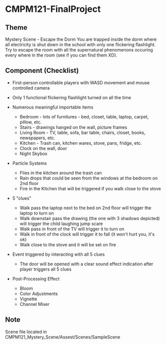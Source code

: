 # CMPM121-FinalProject

## Theme
Mystery Scene - Escape the Dorm
You are trapped inside the dorm where all electricity is shut down in the school with only one flickering flashlight. Try to escape the room with all the supernatural phenomenons occuring every where in the room (see if you can find them XD).

## Component (Checklist)
- First-person controllable players with WASD movement and mouse controlled camera

- Only 1 functional flickering flashlight turned on all the time

- Numerous meaningful importable items
  - Bedroom - lots of furnitures - bed, closet, table, laptop, carpet, pillow, etc.
  - Stairs - drawings hanged on the wall, picture frames
  - Living Room - TV, table, sofa, bar table, chairs, closet, books, newspapers, etc.
  - Kitchen - Trash can, kitchen wares, stove, pans, fridge, etc.
  - Clock on the wall, door
  - Night Skybox
  
- Particle Systems
  - Flies in the kitchen around the trash can
  - Rain drops that could be seen from the windows at the bedroom on 2nd floor
  - Fire in the Kitchen that will be triggered if you walk close to the stove
  
- 5 "clues"
  - Walk pass the laptop next to the bed on 2nd floor will trigger the laptop to turn on
  - Walk downstair pass the drawing (the one with 3 shadows depicted) will trigger the child laughing jump scare
  - Walk pass in front of the TV will trigger it to turn on
  - Walk in front of the clock will trigger it to fall (it won't hurt you, it's ok)
  - Walk close to the stove and it will be set on fire
  
- Event triggered by interacting with all 5 clues
  - The door will be opened with a clear sound effect indication after player triggers all 5 clues
  
- Post-Processing Effect
  - Bloom
  - Color Adjustments
  - Vignette
  - Channel Mixer

## Note
Scene file located in CMPM121_Mystery_Scene/Assest/Scenes/SampleScene
